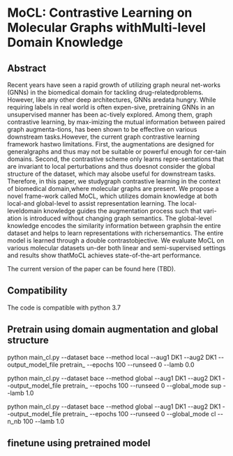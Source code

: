 # MoCL: Contrastive Learning on Molecular Graphs withMulti-level Domain Knowledge
## Abstract
Recent years have seen a rapid growth of utilizing graph neural net-works (GNNs) in the biomedical domain for tackling drug-relatedproblems. However, like any other deep architectures, GNNs aredata hungry. While requiring labels in real world is often expen-sive, pretraining GNNs in an unsupervised manner has been ac-tively explored. Among them, graph contrastive learning, by max-imizing the mutual information between paired graph augmenta-tions, has been shown to be effective on various downstream tasks.However, the current graph contrastive learning framework hastwo limitations. First, the augmentations are designed for generalgraphs and thus may not be suitable or powerful enough for cer-tain domains. Second, the contrastive scheme only learns repre-sentations that are invariant to local perturbations and thus doesnot consider the global structure of the dataset, which may alsobe useful for downstream tasks. Therefore, in this paper, we studygraph contrastive learning in the context of biomedical domain,where molecular graphs are present. We propose a novel frame-work called MoCL, which utilizes domain knowledge at both local-and global-level to assist representation learning. The local-leveldomain knowledge guides the augmentation process such that vari-ation is introduced without changing graph semantics. The global-level knowledge encodes the similarity information between graphsin the entire dataset and helps to learn representations with richersemantics. The entire model is learned through a double contrastobjective. We evaluate MoCL on various molecular datasets un-der both linear and semi-supervised settings and results show thatMoCL achieves state-of-the-art performance.

The current version of the paper can be found here (TBD).

## Compatibility
The code is compatible with python 3.7

## Pretrain using domain augmentation and global structure

python main_cl.py --dataset bace --method local --aug1 DK1 --aug2 DK1 --output_model_file pretrain_ --epochs 100 --runseed 0 --lamb 0.0 

python main_cl.py --dataset bace --method global --aug1 DK1 --aug2 DK1 --output_model_file pretrain_ --epochs 100 --runseed 0 --global_mode sup --lamb 1.0 

python main_cl.py --dataset bace --method global --aug1 DK1 --aug2 DK1 --output_model_file pretrain_ --epochs 100 --runseed 0 --global_mode cl --n_nb 100 --lamb 1.0 


## finetune using pretrained model

